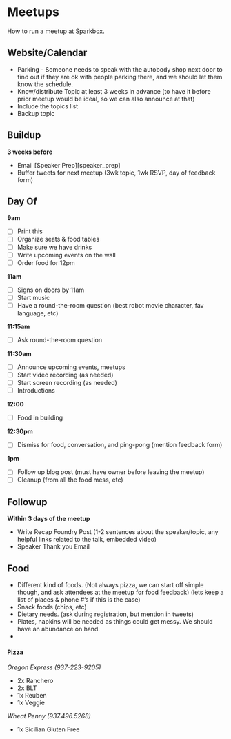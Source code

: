 Meetups
=====

How to run a meetup at Sparkbox.

Website/Calendar
-------

 - Parking - Someone needs to speak with the autobody shop next door to find out if they are ok with people parking there, and we should let them know the schedule.
 - Know/distribute Topic at least 3 weeks in advance (to have it before prior meetup would be ideal, so we can also announce at that)
 - Include the topics list
 - Backup topic

Buildup
-------

**3 weeks before**
 - Email [Speaker Prep][speaker_prep]
 - Buffer tweets for next meetup (3wk topic, 1wk RSVP, day of feedback form)

Day Of
-------

**9am**
 - [ ] Print this
 - [ ] Organize seats & food tables
 - [ ] Make sure we have drinks
 - [ ] Write upcoming events on the wall
 - [ ] Order food for 12pm

**11am**
 - [ ] Signs on doors by 11am
 - [ ] Start music
 - [ ] Have a round-the-room question (best robot movie character, fav language, etc)

**11:15am**
 - [ ] Ask round-the-room question

**11:30am**
 - [ ] Announce upcoming events, meetups
 - [ ] Start video recording (as needed)
 - [ ] Start screen recording (as needed)
 - [ ] Introductions
 
**12:00**
 - [ ] Food in building

**12:30pm**
 - [ ] Dismiss for food, conversation, and ping-pong (mention feedback form)

**1pm**
 - [ ] Follow up blog post (must have owner before leaving the meetup)
 - [ ] Cleanup (from all the food mess, etc)

Followup
-------
**Within 3 days of the meetup**
 - Write Recap Foundry Post (1-2 sentences about the speaker/topic, any helpful links related to the talk, embedded video)
 - Speaker Thank you Email

Food
-------

 - Different kind of foods. (Not always pizza, we can start off simple though, and ask attendees at the meetup for food feedback)  (lets keep a list of places & phone #’s if this is the case)
 - Snack foods (chips, etc)
 - Dietary needs.  (ask during registration, but mention in tweets) 
 - Plates, napkins will be needed as things could get messy. We should have an abundance on hand. 
 - 

#### Pizza

_Oregon Express (937-223-9205)_
* 2x Ranchero
* 2x BLT
* 1x Reuben
* 1x Veggie

_Wheat Penny (937.496.5268)_
* 1x Sicilian Gluten Free                                 

